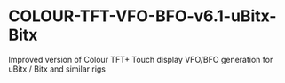 # COLOUR-TFT-VFO-BFO-v6.1-uBitx-Bitx
Improved version of Colour TFT+ Touch display VFO/BFO generation for uBitx / Bitx and similar rigs 
